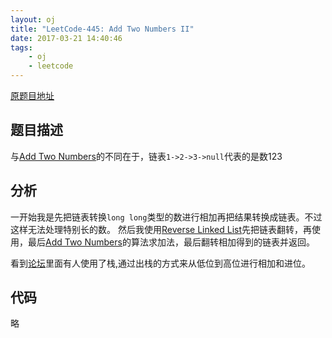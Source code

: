 ```yaml
---
layout: oj
title: "LeetCode-445: Add Two Numbers II"
date: 2017-03-21 14:40:46
tags:
    - oj
    - leetcode
---
```


[原题目地址](https://leetcode.com/problems/add-two-numbers-ii/#/description)

## 题目描述
与[Add Two Numbers](atn)的不同在于，链表`1->2->3->null`代表的是数123
## 分析
一开始我是先把链表转换`long long`类型的数进行相加再把结果转换成链表。不过这样无法处理特别长的数。
然后我使用[Reverse Linked List](http://ysmull.me/blog/leetcode-206)先把链表翻转，再使用，最后[Add Two Numbers](atn)的算法求加法，最后翻转相加得到的链表并返回。

看到[论坛](forum)里面有人使用了栈,通过出栈的方式来从低位到高位进行相加和进位。
## 代码
略

[atn]:http://ysmull.me/blog/leetcode-2
[forum]:https://discuss.leetcode.com/topic/65279/easy-o-n-java-solution-using-stack
